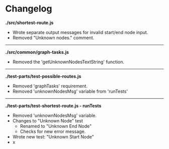 # Changelog

**./src/shortest-route.js**
* Wrote separate output messages for invalid start/end node input.
* Removed "Unknown nodes." comment.

---

**./src/common/graph-tasks.js**
* Removed the 'getUnknownNodesTextString' function.

---

**./test-parts/test-possible-routes.js**
* Removed 'graphTasks' requirement.
* Removed 'unknownNodesMsg' variable from 'runTests'

---

**./test-parts/test-shortest-route.js - runTests**
* Removed 'unknownNodesMsg' variable.
* Changes to "Unknown Node" test
	* Renamed to "Unknown End Node"
	* Checks for new error message.
* Wrote new test: "Unknown Start Node"
* x